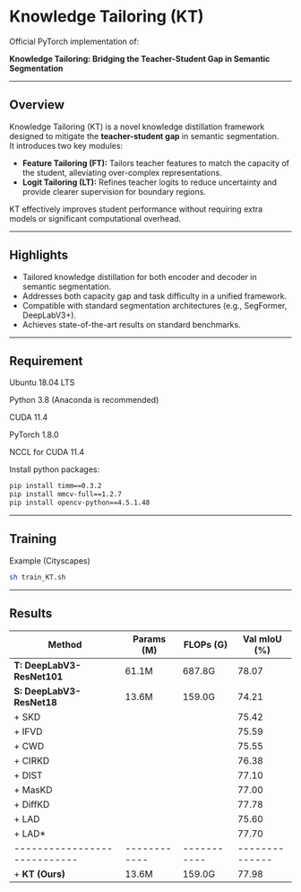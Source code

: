 # Knowledge Tailoring (KT)

Official PyTorch implementation of:

**Knowledge Tailoring: Bridging the Teacher-Student Gap in Semantic Segmentation**  

---

## Overview

Knowledge Tailoring (KT) is a novel knowledge distillation framework designed to mitigate the **teacher-student gap** in semantic segmentation.  
It introduces two key modules:

- **Feature Tailoring (FT):** Tailors teacher features to match the capacity of the student, alleviating over-complex representations.
- **Logit Tailoring (LT):** Refines teacher logits to reduce uncertainty and provide clearer supervision for boundary regions.

KT effectively improves student performance without requiring extra models or significant computational overhead.

---

## Highlights

- Tailored knowledge distillation for both encoder and decoder in semantic segmentation.
- Addresses both capacity gap and task difficulty in a unified framework.
- Compatible with standard segmentation architectures (e.g., SegFormer, DeepLabV3+).
- Achieves state-of-the-art results on standard benchmarks.

---

## Requirement

Ubuntu 18.04 LTS

Python 3.8 (Anaconda is recommended)

CUDA 11.4

PyTorch 1.8.0

NCCL for CUDA 11.4

Install python packages:
```bash
pip install timm==0.3.2
pip install mmcv-full==1.2.7
pip install opencv-python==4.5.1.48
```

---

## Training
Example (Cityscapes)

```bash
sh train_KT.sh
```

---

## Results
| Method                     | Params (M) | FLOPs (G) | Val mIoU (%) |
|----------------------------|------------|-----------|--------------|
| **T: DeepLabV3-ResNet101** | 61.1M      | 687.8G    | 78.07        |
| **S: DeepLabV3-ResNet18**  | 13.6M      | 159.0G    | 74.21        |
| + SKD                      |            |           | 75.42        |
| + IFVD                     |            |           | 75.59        |
| + CWD                      |            |           | 75.55        |
| + CIRKD                    |            |           | 76.38        |
| + DIST                     |            |           | 77.10        |
| + MasKD                    |            |           | 77.00        |
| + DiffKD                   |            |           | 77.78        |
| + LAD                      |            |           | 75.60        |
| + LAD*                     |            |           | 77.70        |
|----------------------------|------------|-----------|--------------|
| + **KT (Ours)**            | 13.6M      | 159.0G    | 77.98        |
